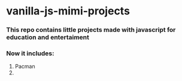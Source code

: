 # vanilla-js-mimi-projects

### This repo contains little projects made with javascript for education and entertaiment
### Now it includes: 
1. Pacman
2. 
